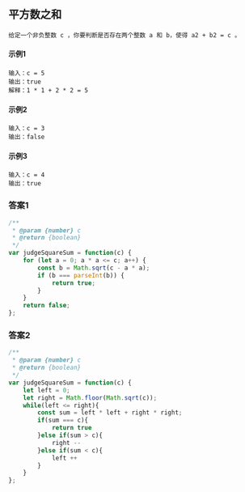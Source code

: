 ## 平方数之和
    给定一个非负整数 c ，你要判断是否存在两个整数 a 和 b，使得 a2 + b2 = c 。
#### 示例1
    输入：c = 5
    输出：true
    解释：1 * 1 + 2 * 2 = 5
#### 示例2
    输入：c = 3
    输出：false
#### 示例3
    输入：c = 4
    输出：true
### 答案1
```  javascript
/**
 * @param {number} c
 * @return {boolean}
 */
var judgeSquareSum = function(c) {
    for (let a = 0; a * a <= c; a++) {
        const b = Math.sqrt(c - a * a);
        if (b === parseInt(b)) {
            return true;
        }
    }
    return false;
};
```
### 答案2
```  javascript
/**
 * @param {number} c
 * @return {boolean}
 */
var judgeSquareSum = function(c) {
    let left = 0;
    let right = Math.floor(Math.sqrt(c));
    while(left <= right){
        const sum = left * left + right * right;
        if(sum === c){
            return true
        }else if(sum > c){
            right --
        }else if(sum < c){
            left ++
        }
    }
};
```